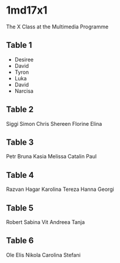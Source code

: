 # 1md17x1
The X Class at the Multimedia Programme

## Table 1
* Desiree
* David
* Tyron
* Luka
* David
* Narcisa

## Table 2
Siggi
Simon
Chris
Shereen
Florine
Elina

## Table 3
Petr
Bruna
Kasia
Melissa
Catalin
Paul

## Table 4
Razvan
Hagar
Karolina
Tereza
Hanna
Georgi

## Table 5
Robert
Sabina
Vit
Andreea
Tanja

## Table 6
Ole
Elis
Nikola
Carolina
Stefani
